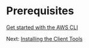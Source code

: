 # Prerequisites

[Get started with the AWS CLI](https://docs.aws.amazon.com/cli/latest/userguide/cli-chap-getting-started.html)

Next: [Installing the Client Tools](02-client-tools.md)
